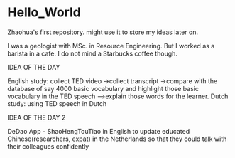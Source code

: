 # Hello_World
Zhaohua's first repository. might use it to store my ideas later on.

I was a geologist with MSc. in Resource Engineering. But I worked as a barista in a cafe.
I do not mind a Starbucks coffee though.

IDEA OF THE DAY

English study: collect TED video ->collect transcript ->compare with the database of say 4000 basic vocabulary and highlight those basic vocabulary in the TED speech  -->explain those words for the learner.
Dutch study: using TED speech in Dutch

IDEA OF THE DAY 2

DeDao App - ShaoHengTouTiao in English to update educated Chinese(researchers, expat) in the Netherlands so that they could talk with their colleagues confidently
